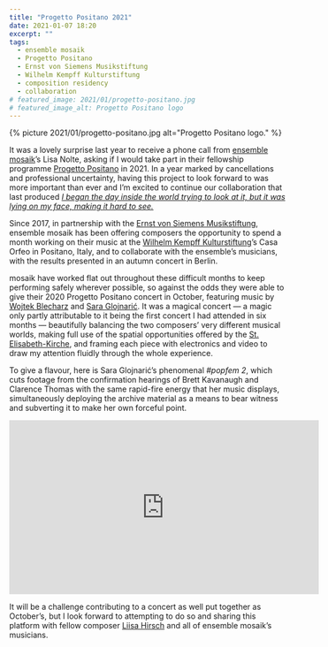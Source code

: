 ```yaml
---
title: "Progetto Positano 2021"
date: 2021-01-07 18:20
excerpt: ""
tags:
  - ensemble mosaik
  - Progetto Positano
  - Ernst von Siemens Musikstiftung
  - Wilhelm Kempff Kulturstiftung
  - composition residency
  - collaboration
# featured_image: 2021/01/progetto-positano.jpg
# featured_image_alt: Progetto Positano logo
---
```

{% picture 2021/01/progetto-positano.jpg alt="Progetto Positano logo." %}

It was a lovely surprise last year to receive a phone call from
[ensemble mosaik][em]’s Lisa Nolte, asking if I would take part in their
fellowship programme [Progetto Positano][pp] in 2021. In a year marked by
cancellations and professional uncertainty, having this project to look
forward to was more important than ever and I’m excited to continue our
collaboration that last produced [_I began the day inside the world trying to look at it, but it was lying on my face, making it hard to see._][ibtd]

Since 2017, in partnership with the [Ernst von Siemens Musikstiftung][evs],
ensemble mosaik has been offering composers the opportunity to spend a month
working on their music at the [Wilhelm Kempff Kulturstiftung][wkk]’s
Casa Orfeo in Positano, Italy, and to collaborate with the ensemble’s musicians,
with the results presented in an autumn concert in Berlin.

mosaik have worked flat out throughout these
difficult months to keep performing safely wherever possible, so against the
odds they were able to give their 2020 Progetto Positano concert in October,
featuring music by [Wojtek Blecharz][wb] and [Sara Glojnarić][sg]. It was a
magical concert — a magic only partly attributable to it being the first
concert I had attended in six months — beautifully balancing the two composers’
very different musical worlds, making full use of the spatial opportunities
offered by the [St. Elisabeth-Kirche][sek], and framing each piece with
electronics and video to draw my attention fluidly through the whole experience.

To give a flavour, here is Sara Glojnarić’s phenomenal _#popfem&nbsp;2_, which cuts
footage from the confirmation hearings of Brett Kavanaugh and Clarence Thomas
with the same rapid-fire energy that her music displays, simultaneously
deploying the archive material as a means to bear witness and subverting it
to make her own forceful point.

<p class="embed-container"><iframe width="560" height="315" src="https://www.youtube-nocookie.com/embed/Mt-n16k0A0g" frameborder="0" allow="accelerometer; encrypted-media; gyroscope; picture-in-picture" allowfullscreen></iframe></p>

It will be a challenge contributing to a concert as well put together as
October’s, but I look forward to attempting to do so and sharing this
platform with fellow composer [Liisa Hirsch][lh] and all of ensemble mosaik’s
musicians.

[em]: http://www.ensemble-mosaik.de/
[pp]: https://progettopositano.org/
[evs]: http://www.evs-musikstiftung.ch/
[wkk]: https://www.wilhelm-kempff-kulturstiftung.de/
[ibtd]: /2018/11/i-began-the-day-inside-the-world-trying-to-look-at-it-but-it-was-lying-on-my-face-making-it-hard-to-see/
[sg]: https://saraglojnaric.com/
[wb]: http://wojtekblecharz.com/
[sek]: https://www.elisabeth.berlin/de/kulturorte/st-elisabeth
[lh]: https://emic.ee/liisa-hirsch
